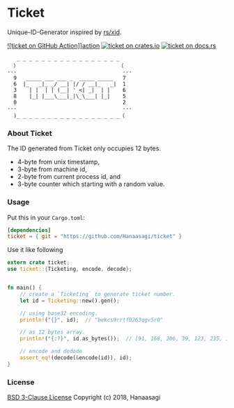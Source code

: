 # Ticket

Unique-ID-Generator inspired by [rs/xid](https://github.com/rs/xid).

[![ticket on GitHub Action]][action-image]][action]
[![ticket on crates.io][cratesio-image]][cratesio]
[![ticket on docs.rs][docsrs-image]][docsrs]

[action-image]: https://github.com/Hanaasagi/ticket/actions/workflows/rust.yml/badge.svg
[action]: https://github.com/Hanaasagi/ticket/actions/workflows/rust.yml
[cratesio-image]: https://img.shields.io/crates/v/ticket.svg
[cratesio]: https://crates.io/crates/ticket
[docsrs-image]: https://docs.rs/ticket/badge.svg
[docsrs]: https://docs.rs/ticket

```
   _ _ _ _ _ _ _ _ _ _ _ _ _ _ _ _ _
  ）                                （
---                                  ---
  9   _____ ___ ___ _  _____ _____   7
  6  |_   _|_ _/ __| |/ / __|_   _|  1
  3    | |  | | (__| ' <| _|  | |    6
  8    |_| |___\___|_|\_\___| |_|    5
  0                                  2
---                                  ---
  )_ _ _ _ _ _ _ _ _ _ _ _ _ _ _ _ _（

```

### About Ticket

The ID generated from Ticket only occupies 12 bytes.

- 4-byte from unix timestamp,
- 3-byte from machine id,
- 2-byte from current process id, and
- 3-byte counter which starting with a random value.

### Usage

Put this in your `Cargo.toml`:

```Toml
[dependencies]
ticket = { git = "https://github.com/Hanaasagi/ticket" }
```

Use it like following

```Rust
extern crate ticket;
use ticket::{Ticketing, encode, decode};


fn main() {
    // create a `Ticketing` to generate ticket number.
    let id = Ticketing::new().gen();

    // using base32 encoding.
    println!("{}", id);  // "bekcs9rrtf0263qgv5r0"

    // as 12 bytes array.
    println!("{:?}", id.as_bytes());  // [91, 168, 206, 39, 123, 235, 192, 35, 15, 80, 249, 118]

    // encode and dedode
    assert_eq!(decode(&encode(id)), id);
}
```

### License

[BSD 3-Clause License](https://github.com/Hanaasagi/ticket/blob/master/LICENSE) Copyright (c) 2018, Hanaasagi
